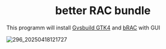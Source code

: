 <h1 align="center">better RAC bundle</h1>

This programm will install [Gvsbuild GTK4](https://github.com/wingtk/gvsbuild) and [bRAC](https://github.com/MeexReay/bRAC) with GUI

![296_20250418121727](https://github.com/user-attachments/assets/e8fb1019-233d-41f0-b00b-fd397c95a8df)
